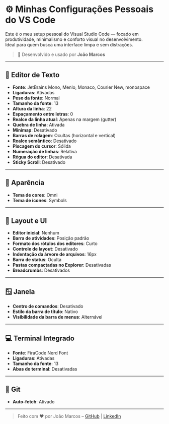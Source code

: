 # ⚙️ Minhas Configurações Pessoais do VS Code

Este é o meu setup pessoal do Visual Studio Code — focado em produtividade, minimalismo e conforto visual no desenvolvimento.  
Ideal para quem busca uma interface limpa e sem distrações.

> 🔧 Desenvolvido e usado por **João Marcos**

---

## 📝 Editor de Texto

- **Fonte**: JetBrains Mono, Menlo, Monaco, Courier New, monospace  
- **Ligaduras**: Ativadas  
- **Peso da fonte**: Normal  
- **Tamanho da fonte**: 13  
- **Altura da linha**: 22  
- **Espaçamento entre letras**: 0  
- **Realce da linha atual**: Apenas na margem (gutter)  
- **Quebra de linha**: Ativada  
- **Minimap**: Desativado  
- **Barras de rolagem**: Ocultas (horizontal e vertical)  
- **Realce semântico**: Desativado  
- **Piscagem do cursor**: Sólida  
- **Numeração de linhas**: Relativa  
- **Régua do editor**: Desativada  
- **Sticky Scroll**: Desativado  

---

## 🎨 Aparência

- **Tema de cores**: Omni  
- **Tema de ícones**: Symbols  

---

## 🧱 Layout e UI

- **Editor inicial**: Nenhum  
- **Barra de atividades**: Posição padrão  
- **Formato dos rótulos dos editores**: Curto  
- **Controle de layout**: Desativado  
- **Indentação da árvore de arquivos**: 16px  
- **Barra de status**: Oculta  
- **Pastas compactadas no Explorer**: Desativadas  
- **Breadcrumbs**: Desativados  

---

## 🪟 Janela

- **Centro de comandos**: Desativado  
- **Estilo da barra de título**: Nativo  
- **Visibilidade da barra de menus**: Alternável  

---

## 💻 Terminal Integrado

- **Fonte**: FiraCode Nerd Font  
- **Ligaduras**: Ativadas  
- **Tamanho da fonte**: 13  
- **Abas do terminal**: Desativadas  

---

## 🔧 Git

- **Auto-fetch**: Ativado  

---
> Feito com ❤️ por João Marcos – [GitHub](https://github.com/joaomjbraga) | [LinkedIn](https://www.linkedin.com/in/joaomjbraga/)

